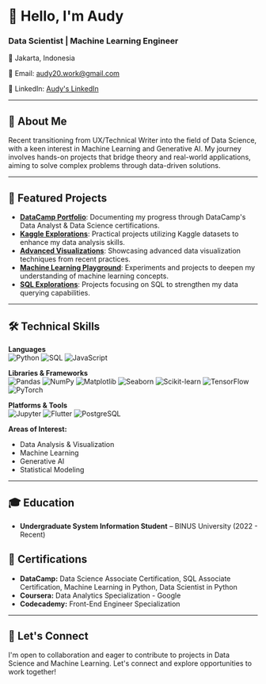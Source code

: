 # 👋 Hello, I'm Audy

### Data Scientist | Machine Learning Engineer
 
📍 Jakarta, Indonesia  

📧 Email: audy20.work@gmail.com

🔗 LinkedIn: [Audy's LinkedIn](https://linkedin.com/in/audyml)  

---

## 🧠 About Me

Recent transitioning from UX/Technical Writer into the field of Data Science, with a keen interest in Machine Learning and Generative AI.
My journey involves hands-on projects that bridge theory and real-world applications, aiming to solve complex problems through data-driven solutions.

---

## 🚀 Featured Projects

- [**DataCamp Portfolio**](https://github.com/audy21/datacamp): Documenting my progress through DataCamp's Data Analyst & Data Science certifications.
- [**Kaggle Explorations**](https://github.com/audy21/kaggle): Practical projects utilizing Kaggle datasets to enhance my data analysis skills.
- [**Advanced Visualizations**](https://github.com/audy21/data-exploratory-portfolio): Showcasing advanced data visualization techniques from recent practices.
- [**Machine Learning Playground**](https://github.com/audy21/machine-learning-exploratory): Experiments and projects to deepen my understanding of machine learning concepts.
- [**SQL Explorations**](https://github.com/audy21/sql-exploratory): Projects focusing on SQL to strengthen my data querying capabilities.

---

## 🛠️ Technical Skills

**Languages**  
![Python](https://img.shields.io/badge/Python-3776AB?style=for-the-badge&logo=python&logoColor=white)
![SQL](https://img.shields.io/badge/SQL-336791?style=for-the-badge&logo=postgresql&logoColor=white)
![JavaScript](https://img.shields.io/badge/JavaScript-F7DF1E?style=for-the-badge&logo=javascript&logoColor=black)

**Libraries & Frameworks**  
![Pandas](https://img.shields.io/badge/Pandas-150458?style=for-the-badge&logo=pandas&logoColor=white)
![NumPy](https://img.shields.io/badge/NumPy-013243?style=for-the-badge&logo=numpy&logoColor=white)
![Matplotlib](https://img.shields.io/badge/Matplotlib-0064a5?style=for-the-badge&logo=matplotlib&logoColor=white)
![Seaborn](https://img.shields.io/badge/Seaborn-43B02A?style=for-the-badge&logo=python&logoColor=white)
![Scikit-learn](https://img.shields.io/badge/Scikit--learn-F7931E?style=for-the-badge&logo=scikit-learn&logoColor=white)
![TensorFlow](https://img.shields.io/badge/TensorFlow-FF6F00?style=for-the-badge&logo=tensorflow&logoColor=white)
![PyTorch](https://img.shields.io/badge/PyTorch-EE4C2C?style=for-the-badge&logo=pytorch&logoColor=white)

**Platforms & Tools**  
![Jupyter](https://img.shields.io/badge/Jupyter-F37626?style=for-the-badge&logo=jupyter&logoColor=white)
![Flutter](https://img.shields.io/badge/Flutter-02569B?style=for-the-badge&logo=flutter&logoColor=white)
![PostgreSQL](https://img.shields.io/badge/PostgreSQL-336791?style=for-the-badge&logo=postgresql&logoColor=white)


**Areas of Interest:**  
- Data Analysis & Visualization  
- Machine Learning  
- Generative AI  
- Statistical Modeling

---

## 🎓 Education

- **Undergraduate System Information Student** – BINUS University (2022 - Recent)

## 📜 Certifications

- **DataCamp:** Data Science Associate Certification, SQL Associate Certification, Machine Learning in Python, Data Scientist in Python
- **Coursera:** Data Analytics Specialization - Google
- **Codecademy:** Front-End Engineer Specialization

---

## 🤝 Let's Connect

I'm open to collaboration and eager to contribute to projects in Data Science and Machine Learning. Let's connect and explore opportunities to work together!
